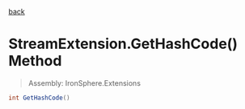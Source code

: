 ﻿

[back](/IronSphere.Extensions/types/StreamExtension)

# StreamExtension.GetHashCode() Method

> Assembly: IronSphere.Extensions

```csharp
int GetHashCode()
```



 
